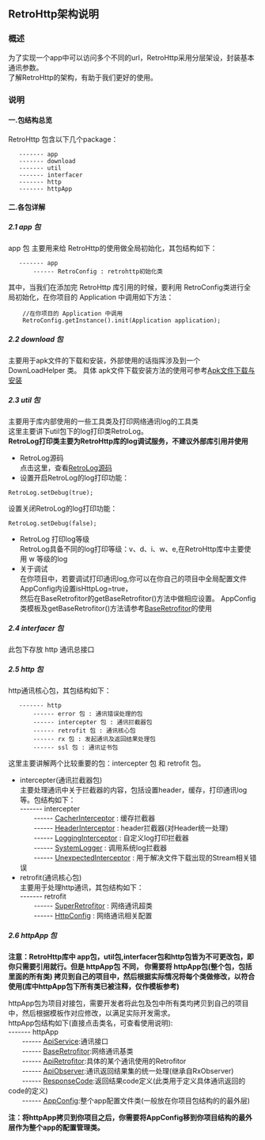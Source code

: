 ## RetroHttp架构说明

### 概述
为了实现一个app中可以访问多个不同的url，RetroHttp采用分层架设，封装基本通讯参数。  
了解RetroHttp的架构，有助于我们更好的使用。

### 说明
#### 一.包结构总览
RetroHttp 包含以下几个package：
```
   ------- app
   ------- download
   ------- util
   ------- interfacer
   ------- http
   ------- httpApp
```
#### 二.各包详解
##### 2.1 app 包
app 包 主要用来给 RetroHttp的使用做全局初始化，其包结构如下：
```
   ------- app
       ------ RetroConfig : retrohttp初始化类    
```
其中，当我们在添加完 RetroHttp 库引用的时候，要利用 RetroConfig类进行全局初始化，在你项目的 Application 中调用如下方法：
```
    //在你项目的 Application 中调用 
    RetroConfig.getInstance().init(Application application);
```
##### 2.2 download 包
主要用于apk文件的下载和安装，外部使用的话指挥涉及到一个 DownLoadHelper 类。
具体 apk文件下载安装方法的使用可参考[Apk文件下载与安装](https://github.com/ShaoqiangPei/RetroHttp/blob/master/read/Apk%E6%96%87%E4%BB%B6%E4%B8%8B%E8%BD%BD%E4%B8%8E%E5%AE%89%E8%A3%85.md)  
##### 2.3 util 包
主要用于库内部使用的一些工具类及打印网络通讯log的工具类  
这里主要讲下util包下的log打印类RetroLog。  
**RetroLog打印类主要为RetroHttp库的log调试服务，不建议外部库引用并使用**
- RetroLog源码  
点击这里，查看[RetroLog源码](https://github.com/ShaoqiangPei/RetroHttp/blob/master/RetroHttp/httplibrary/src/main/java/com/httplibrary/util/RetroLog.java)
- 设置开启RetroLog的log打印功能： 
```
RetroLog.setDebug(true);
```
设置关闭RetroLog的log打印功能：
```
RetroLog.setDebug(false);
```
- RetroLog 打印log等级  
RetroLog具备不同的log打印等级：v、d、i、w、e,在RetroHttp库中主要使用 w 等级的log
- 关于调试  
在你项目中，若要调试打印通讯log,你可以在你自己的项目中全局配置文件AppConfig内设置isHttpLog=true，  
然后在BaseRetrofitor的getBaseRetrofitor()方法中做相应设置。
AppConfig类模板及getBaseRetrofitor()方法请参考[BaseRetrofitor](https://github.com/ShaoqiangPei/RetroHttp/blob/master/read/BaseRetrofitor%E4%BD%BF%E7%94%A8%E8%AF%B4%E6%98%8E.md)的使用

##### 2.4 interfacer 包
此包下存放 http 通讯总接口

##### 2.5 http 包
http通讯核心包，其包结构如下：
```
   ------- http
       ------ error 包 : 通讯错误处理的包 
       ------ intercepter 包 : 通讯拦截器包 
       ------ retrofit 包 : 通讯核心包
       ------ rx 包 : 发起通讯及返回结果处理包
       ------ ssl 包 : 通讯证书包
```
这里主要讲解两个比较重要的包：intercepter 包 和 retrofit 包。  
- intercepter(通讯拦截器包)  
主要处理通讯中关于拦截器的内容，包括设置header，缓存，打印通讯log等。包结构如下：  
   ------- intercepter  
   &emsp;&emsp;------ [CacherInterceptor](https://github.com/ShaoqiangPei/RetroHttp/blob/master/RetroHttp/httplibrary/src/main/java/com/httplibrary/http/interceptor/CacherInterceptor.java) : 缓存拦截器  
   &emsp;&emsp;------ [HeaderInterceptor](https://github.com/ShaoqiangPei/RetroHttp/blob/master/RetroHttp/httplibrary/src/main/java/com/httplibrary/http/interceptor/HeaderInterceptor.java) : header拦截器(对Header统一处理)  
   &emsp;&emsp;------ [LoggingInterceptor](https://github.com/ShaoqiangPei/RetroHttp/blob/master/RetroHttp/httplibrary/src/main/java/com/httplibrary/http/interceptor/LoggingInterceptor.java) : 自定义log打印拦截器   
   &emsp;&emsp;------ [SystemLogger](https://github.com/ShaoqiangPei/RetroHttp/blob/master/RetroHttp/httplibrary/src/main/java/com/httplibrary/http/interceptor/SystemLogger.java) : 调用系统log拦截器   
   &emsp;&emsp;------ [UnexpectedInterceptor](https://github.com/ShaoqiangPei/RetroHttp/blob/master/RetroHttp/httplibrary/src/main/java/com/httplibrary/http/interceptor/UnexpectedInterceptor.java) : 用于解决文件下载出现的Stream相关错误     
- retrofit(通讯核心包)    
主要用于处理http通讯，其包结构如下：   
   ------- retrofit   
   &emsp;&emsp;------ [SuperRetrofitor](https://github.com/ShaoqiangPei/RetroHttp/blob/master/RetroHttp/httplibrary/src/main/java/com/httplibrary/http/retrofit/SuperRetrofitor.java) : 网络通讯超类   
   &emsp;&emsp;------ [HttpConfig](https://github.com/ShaoqiangPei/RetroHttp/blob/master/RetroHttp/httplibrary/src/main/java/com/httplibrary/http/retrofit/HttpConfig.java) : 网络通讯相关配置     
##### 2.6 httpApp 包
**注意：RetroHttp库中 app包，util包,interfacer包和http包皆为不可更改包，即你只需要引用就行。但是 httpApp包 不同，
你需要将 httpApp包(整个包，包括里面的所有类) 拷贝到自己的项目中，然后根据实际情况将每个类做修改，以符合使用(库中httpApp包下所有类已被注释，仅作模板参考)**  

httpApp包为项目对接包，需要开发者将此包及包中所有类均拷贝到自己的项目中，然后根据模板作对应修改，以满足实际开发需求。  
httpApp包结构如下(直接点击类名，可查看使用说明):  
   ------- httpApp  
   &emsp;&emsp;------ [ApiService](https://github.com/ShaoqiangPei/RetroHttp/blob/master/read/ApiService%E4%BD%BF%E7%94%A8%E8%AF%B4%E6%98%8E.md):通讯接口   
   &emsp;&emsp;------ [BaseRetrofitor](https://github.com/ShaoqiangPei/RetroHttp/blob/master/read/BaseRetrofitor%E4%BD%BF%E7%94%A8%E8%AF%B4%E6%98%8E.md):网络通讯基类  
   &emsp;&emsp;------ [ApiRetrofitor](https://github.com/ShaoqiangPei/RetroHttp/blob/master/read/ApiRetrofitor%E4%BD%BF%E7%94%A8%E8%AF%B4%E6%98%8E.md):具体的某个通讯使用的Retrofitor   
   &emsp;&emsp;------ [ApiObserver](https://github.com/ShaoqiangPei/RetroHttp/blob/master/read/ApiObserver%E4%BD%BF%E7%94%A8%E8%AF%B4%E6%98%8E.md):通讯返回结果集的统一处理(继承自RxObserver)    
   &emsp;&emsp;------ [ResponseCode](https://github.com/ShaoqiangPei/RetroHttp/blob/master/read/ResponseCode%E4%BD%BF%E7%94%A8%E8%AF%B4%E6%98%8E.md):返回结果code定义(此类用于定义具体通讯返回的code的定义)   
   &emsp;&emsp;------ [AppConfig](https://github.com/ShaoqiangPei/RetroHttp/blob/master/RetroHttp/httplibrary/src/main/java/com/httplibrary/httpApp/AppConfig.java):整个app配置文件类(一般放在你项目包结构的的最外层)   
   
**注：将httpApp拷贝到你项目之后，你需要将AppConfig移到你项目结构的最外层作为整个app的配置管理类。**





